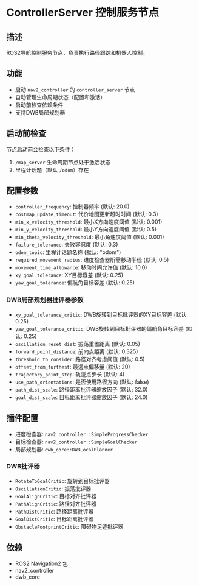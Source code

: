 # ControllerServer 控制服务节点

## 描述
ROS2导航控制服务节点，负责执行路径跟踪和机器人控制。

## 功能
- 启动 `nav2_controller` 的 `controller_server` 节点
- 自动管理生命周期状态（配置和激活）
- 启动前检查依赖条件
- 支持DWB局部规划器

## 启动前检查
节点启动前会检查以下条件：
1. `/map_server` 生命周期节点处于激活状态
2. 里程计话题（默认 `/odom`）存在

## 配置参数
- `controller_frequency`: 控制器频率 (默认: 20.0)
- `costmap_update_timeout`: 代价地图更新超时时间 (默认: 0.3)
- `min_x_velocity_threshold`: 最小X方向速度阈值 (默认: 0.001)
- `min_y_velocity_threshold`: 最小Y方向速度阈值 (默认: 0.5)
- `min_theta_velocity_threshold`: 最小角速度阈值 (默认: 0.001)
- `failure_tolerance`: 失败容忍度 (默认: 0.3)
- `odom_topic`: 里程计话题名称 (默认: "odom")
- `required_movement_radius`: 进度检查器所需移动半径 (默认: 0.5)
- `movement_time_allowance`: 移动时间允许值 (默认: 10.0)
- `xy_goal_tolerance`: XY目标容差 (默认: 0.25)
- `yaw_goal_tolerance`: 偏航角目标容差 (默认: 0.25)

### DWB局部规划器批评器参数
- `xy_goal_tolerance_critic`: DWB旋转到目标批评器的XY目标容差 (默认: 0.25)
- `yaw_goal_tolerance_critic`: DWB旋转到目标批评器的偏航角目标容差 (默认: 0.25)
- `oscillation_reset_dist`: 振荡重置距离 (默认: 0.05)
- `forward_point_distance`: 前向点距离 (默认: 0.325)
- `threshold_to_consider`: 路径对齐考虑阈值 (默认: 0.5)
- `offset_from_furthest`: 最远点偏移量 (默认: 20)
- `trajectory_point_step`: 轨迹点步长 (默认: 4)
- `use_path_orientations`: 是否使用路径方向 (默认: false)
- `path_dist_scale`: 路径距离批评器缩放因子 (默认: 32.0)
- `goal_dist_scale`: 目标距离批评器缩放因子 (默认: 24.0)

## 插件配置
- 进度检查器: `nav2_controller::SimpleProgressChecker`
- 目标检查器: `nav2_controller::SimpleGoalChecker`
- 局部规划器: `dwb_core::DWBLocalPlanner`

### DWB批评器
- `RotateToGoalCritic`: 旋转到目标批评器
- `OscillationCritic`: 振荡批评器
- `GoalAlignCritic`: 目标对齐批评器
- `PathAlignCritic`: 路径对齐批评器
- `PathDistCritic`: 路径距离批评器
- `GoalDistCritic`: 目标距离批评器
- `ObstacleFootprintCritic`: 障碍物足迹批评器

## 依赖
- ROS2 Navigation2 包
- nav2_controller
- dwb_core 